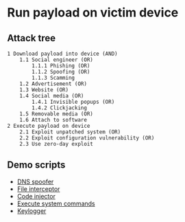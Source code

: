 # Run payload on victim device

## Attack tree

```text
1 Download payload into device (AND)
    1.1 Social engineer (OR)
        1.1.1 Phishing (OR)
        1.1.2 Spoofing (OR)
        1.1.3 Scamming
    1.2 Advertisement (OR)
    1.3 Website (OR)
    1.4 Social media (OR)
        1.4.1 Invisible popups (OR)
        1.4.2 Clickjacking
    1.5 Removable media (OR)
    1.6 Attach to software 
2 Execute payload on device
    2.1 Exploit unpatched system (OR)
    2.2 Exploit configuration vulnerability (OR)
    2.3 Use zero-day exploit 
```

## Demo scripts

* [DNS spoofer](https://github.com/tymyrddin/ymrir/blob/master/dns_spoofer)
* [File interceptor](https://github.com/tymyrddin/ymrir/blob/master/file_interceptor)
* [Code injector](https://github.com/tymyrddin/ymrir/blob/master/code_injector)
* [Execute system commands](https://github.com/tymyrddin/ymrir/blob/master/execute_commands)
* [Keylogger](https://github.com/tymyrddin/ymrir/blob/master/keylogger)
